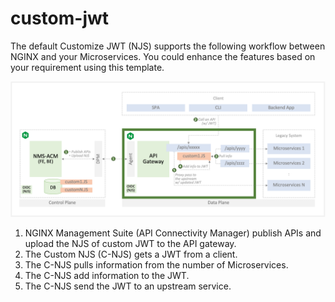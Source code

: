 # custom-jwt

The default Customize JWT (NJS) supports the following workflow between NGINX and your Microservices. You could enhance the features based on your requirement using this template.

![](./docs/img/byop-custom-jwt.png)

1. NGINX Management Suite (API Connectivity Manager) publish APIs and upload the NJS of custom JWT to the API gateway.
2. The Custom NJS (C-NJS) gets a JWT from a client.
3. The C-NJS pulls information from the number of Microservices.
4. The C-NJS add information to the JWT.
5. The C-NJS send the JWT to an upstream service.
